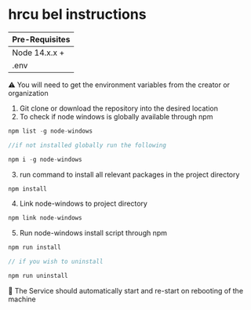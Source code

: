 # hrcu bel instructions

| Pre-Requisites |
| -------------- |
| Node 14.x.x +  |
| .env           |

:warning: You will need to get the environment variables from the creator or organization

1. Git clone or download the repository into the desired location
2. To check if node windows is globally available through npm

```js
npm list -g node-windows

//if not installed globally run the following

npm i -g node-windows
```

3. run command to install all relevant packages in the project directory

```js
npm install
```

4. Link node-windows to project directory

```js
npm link node-windows
```

5. Run node-windows install script through npm

```js
npm run install

// if you wish to uninstall

npm run uninstall
```

:book: The Service should automatically start and re-start on rebooting of the machine
